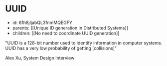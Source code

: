 # UUID
* id: 61h8jIjabQL3fnmMQEGFY
* parents: [[Unique ID generation in Distributed Systems]]
* children: [[No need to coordinate UUID generation]]

"UUID is a 128-bit number used to identify information in computer systems. UUID has a very low probability of getting [collisions]"

Alex Xu, System Design Interview